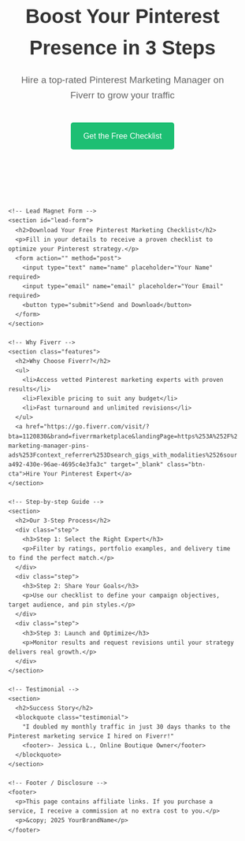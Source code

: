 <!DOCTYPE html>
<html lang="en">
<head>
  <meta charset="UTF-8">
  <meta name="viewport" content="width=device-width, initial-scale=1.0">
  <title>How to Boost Your Pinterest Presence with Fiverr</title>
  <meta name="description" content="Step-by-step guide to hire a top-rated Pinterest Marketing expert on Fiverr and grow your audience">
  <style>
    /* Basic styles - adjust colors and fonts to match your branding */
    body { font-family: Arial, sans-serif; margin: 0; padding: 0; line-height: 1.6; color: #333; }
    a { text-decoration: none; }
    .container { max-width: 800px; margin: auto; padding: 20px; }
    header { text-align: center; padding: 40px 0; }
    header h1 { font-size: 2.5rem; margin-bottom: 10px; }
    header p { font-size: 1.2rem; color: #666; }
    .btn-cta { display: inline-block; background: #1DBF73; color: #fff; padding: 15px 25px; border-radius: 5px; font-size: 1rem; margin: 20px 0; }
    section { margin-bottom: 40px; }
    .features ul { list-style: disc inside; }
    .step { margin-bottom: 20px; }
    .testimonial { background: #f9f9f9; padding: 20px; border-left: 4px solid #1DBF73; }
    footer { font-size: 0.8rem; color: #777; text-align: center; padding: 20px 0; border-top: 1px solid #eee; }
    form input[type="text"], form input[type="email"] { width: 100%; padding: 10px; margin: 5px 0 15px; border: 1px solid #ccc; border-radius: 4px; }
    form button { background: #1DBF73; color: #fff; padding: 12px 20px; border: none; border-radius: 4px; cursor: pointer; }
  </style>
</head>
<body>
  <div class="container">
    <!-- Hero / Above the fold -->
    <header>
      <h1>Boost Your Pinterest Presence in 3 Steps</h1>
      <p>Hire a top-rated Pinterest Marketing Manager on Fiverr to grow your traffic</p>
      <a href="#lead-form" class="btn-cta">Get the Free Checklist</a>
    </header>

    <!-- Lead Magnet Form -->
    <section id="lead-form">
      <h2>Download Your Free Pinterest Marketing Checklist</h2>
      <p>Fill in your details to receive a proven checklist to optimize your Pinterest strategy.</p>
      <form action="" method="post">
        <input type="text" name="name" placeholder="Your Name" required>
        <input type="email" name="email" placeholder="Your Email" required>
        <button type="submit">Send and Download</button>
      </form>
    </section>

    <!-- Why Fiverr -->
    <section class="features">
      <h2>Why Choose Fiverr?</h2>
      <ul>
        <li>Access vetted Pinterest marketing experts with proven results</li>
        <li>Flexible pricing to suit any budget</li>
        <li>Fast turnaround and unlimited revisions</li>
      </ul>
      <a href="https://go.fiverr.com/visit/?bta=1120830&brand=fiverrmarketplace&landingPage=https%253A%252F%252Fwww.fiverr.com%252Fdigiqueen2%252Fpinterest-marketing-manager-pins-ads%253Fcontext_referrer%253Dsearch_gigs_with_modalities%2526source%253Dchoice_modalities_pricing%2526ref_ctx_id%253Dfc41d081cad249b6851dd74591cc1af2%2526fiverr_choice%253Dtrue%2526pckg_id%253D1%2526pos%253D3%2526context_type%253Dauto%2526funnel%253Dfc41d081cad249b6851dd74591cc1af2%2526imp_id%253Da1c37298-a492-430e-96ae-4695c4e3fa3c" target="_blank" class="btn-cta">Hire Your Pinterest Expert</a>
    </section>

    <!-- Step-by-step Guide -->
    <section>
      <h2>Our 3-Step Process</h2>
      <div class="step">
        <h3>Step 1: Select the Right Expert</h3>
        <p>Filter by ratings, portfolio examples, and delivery time to find the perfect match.</p>
      </div>
      <div class="step">
        <h3>Step 2: Share Your Goals</h3>
        <p>Use our checklist to define your campaign objectives, target audience, and pin styles.</p>
      </div>
      <div class="step">
        <h3>Step 3: Launch and Optimize</h3>
        <p>Monitor results and request revisions until your strategy delivers real growth.</p>
      </div>
    </section>

    <!-- Testimonial -->
    <section>
      <h2>Success Story</h2>
      <blockquote class="testimonial">
        "I doubled my monthly traffic in just 30 days thanks to the Pinterest marketing service I hired on Fiverr!"
        <footer>- Jessica L., Online Boutique Owner</footer>
      </blockquote>
    </section>

    <!-- Footer / Disclosure -->
    <footer>
      <p>This page contains affiliate links. If you purchase a service, I receive a commission at no extra cost to you.</p>
      <p>&copy; 2025 YourBrandName</p>
    </footer>
  </div>
</body>
</html>
